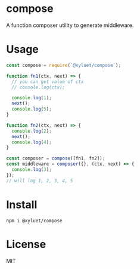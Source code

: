 # compose

A function composer utility to generate middleware.

# Usage

```js
const compose = require(`@xyluet/compose`);

function fn1(ctx, next) => {
  // you can get value of ctx
  // console.log(ctx);

  console.log(1);
  next();
  console.log(5);
}

function fn2(ctx, next) => {
  console.log(2);
  next();
  console.log(4);
}

const composer = compose([fn1, fn2]);
const middleware = composer({}, (ctx, next) => {
  console.log(3);
});
// will log 1, 2, 3, 4, 5
```

# Install

```shell
npm i @xyluet/compose
```

# License
MIT

